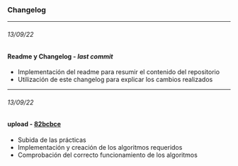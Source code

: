 ### Changelog

---

###### 13/09/22
####  Readme y Changelog - _last commit_
* Implementación del readme para resumir el contenido del repositorio
* Utilización de este changelog para explicar los cambios realizados

---

###### 13/09/22
#### upload - [82bcbce](https://github.com/carloshermida/ppsd-practicas/commit/82bcbce16d988c1bcef7919a53956087ab5ddf0c)
* Subida de las prácticas
* Implementación y creación de los algoritmos requeridos
* Comprobación del correcto funcionamiento de los algoritmos

